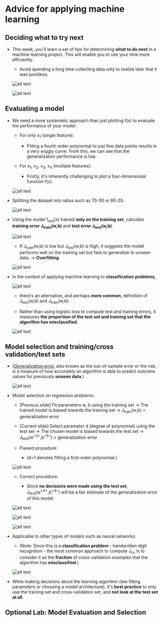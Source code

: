 # Advice for applying machine learning

## Deciding what to try next

- This week, you'll learn a set of tips for determining **what to do next** in a machine learning project. This will enable you to use your time more efficiently.

  - Avoid spending a long time collecting data only to realize later that it was pointless.

  ![alt text](resources/notes/01.png)

  ![alt text](resources/notes/02.png)

## Evaluating a model

- We need a more systematic approach than just plotting f(x) to evaluate the performance of your model.

  - For only x<sub>1</sub> (single feature):

    - Fitting a fourth order polynomial to just five data points results in a very wiggly curve. From this, we can see that the generalization performance is low.

  - For x<sub>1</sub>, x<sub>2</sub>, x<sub>3</sub>, x<sub>4</sub> (multiple features):

    - Firstly, it's inherently challenging to plot a four-dimensional function f(x).

  ![alt text](resources/notes/03.png)

- Splitting the dataset into ratios such as 70-30 or 80-20.

  ![alt text](resources/notes/04.png)

- Using the model f<sub>w,b</sub>(x) trained **only on the training set**, calculate **training error J<sub>train</sub>(w,b)** and **test error J<sub>test</sub>(w,b)**.

  ![alt text](resources/notes/05.png)

  - If J<sub>train</sub>(w,b) is low but J<sub>test</sub>(w,b) is high, it suggests the model performs well on the training set but fails to generalize to unseen data. &rarr; **Overfitting**

  ![alt text](resources/notes/06.png)

- In the context of applying machine learning to **classification problems**,

  ![alt text](resources/notes/07.png)

  - there's an alternative, and perhaps **more common**, definition of J<sub>test</sub>(w,b) and J<sub>train</sub>(w,b):

  - Rather than using logistic loss to compute test and training errors, it measures **the proportion of the test set and training set that the algorithm has misclassified**.

  ![alt text](resources/notes/08.png)

## Model selection and training/cross validation/test sets

- ([Generalization error](https://en.wikipedia.org/wiki/Generalization_error), also known as the out-of-sample error or the risk, is a measure of how accurately an algorithm is able to predict outcome values for previously **unseen data**.)

  ![alt text](resources/notes/09.png)

- Model selection on regression problems:

  - [Previous slide] Fit parameters w, b using the training set &rarr; The trained model is biased towards the training set &rarr; J<sub>train</sub>(w,b) < generalization error

  - [Current slide] Select parameter d (degree of polynomial) using the test set &rarr; The chosen model is biased towards the test set &rarr; J<sub>test</sub>(w<sup><5></sup>,b<sup><5></sup>) < generalization error

  - Flawed procedure:

    - (d=1 denotes fitting a first-order polynomial.)

  ![alt text](resources/notes/10.png)

  - Correct procedure:

    - Since **no decisions were made using the test set**, J<sub>test</sub>(w<sup><4></sup>,b<sup><4></sup>) will be a fair estimate of the generalization error of this model.

  ![alt text](resources/notes/11.png)

  ![alt text](resources/notes/12.png)

  ![alt text](resources/notes/13.png)

- Applicable to other types of models such as neural networks:

  - (Note: Since this is a **classification problem** - handwritten digit recognition - the most common approach to compute J<sub>cv</sub> is to consider it as the **fraction** of cross-validation examples that the algorithm has **misclassified**.)

  ![alt text](resources/notes/14.png)

- While making decisions about the learning algorithm (like fitting parameters or choosing a model architecture), it's **best practice** to only use the training set and cross-validation set, and **not look at the test set at all**.

## Optional Lab: Model Evaluation and Selection
